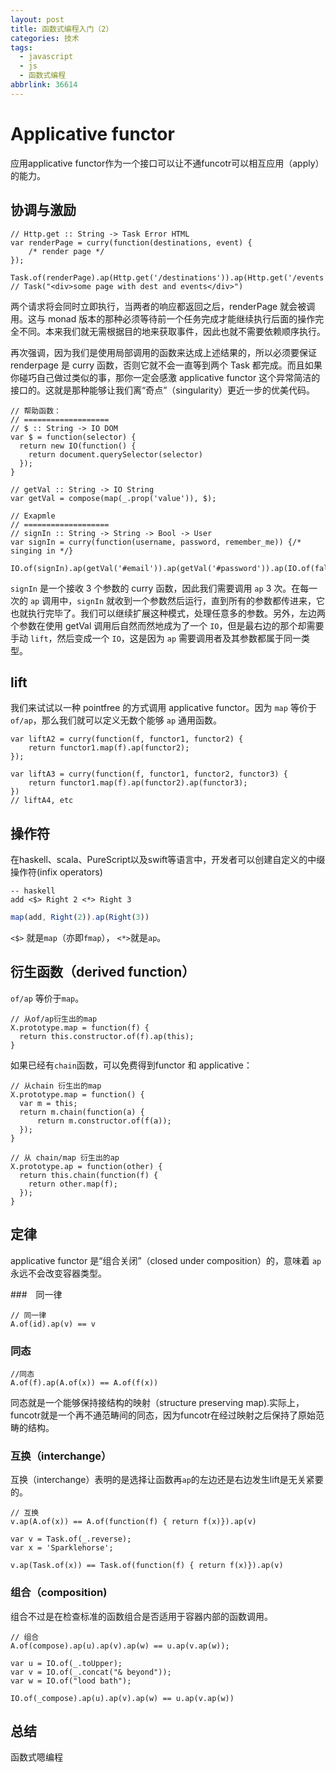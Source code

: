 ```yaml
---
layout: post
title: 函数式编程入门（2）
categories: 技术
tags:
  - javascript
  - js
  - 函数式编程
abbrlink: 36614
---
```


# Applicative functor

应用applicative functor作为一个接口可以让不通funcotr可以相互应用（apply）的能力。

## 协调与激励

```
// Http.get :: String -> Task Error HTML
var renderPage = curry(function(destinations, event) {
    /* render page */
});

Task.of(renderPage).ap(Http.get('/destinations')).ap(Http.get('/events'))
// Task("<div>some page with dest and events</div>")
```

两个请求将会同时立即执行，当两者的响应都返回之后，renderPage 就会被调用。这与 monad 版本的那种必须等待前一个任务完成才能继续执行后面的操作完全不同。本来我们就无需根据目的地来获取事件，因此也就不需要依赖顺序执行。

再次强调，因为我们是使用局部调用的函数来达成上述结果的，所以必须要保证 renderpage 是 curry 函数，否则它就不会一直等到两个 Task 都完成。而且如果你碰巧自己做过类似的事，那你一定会感激 applicative functor 这个异常简洁的接口的。这就是那种能够让我们离“奇点”（singularity）更近一步的优美代码。

```
// 帮助函数：
// ===================
// $ :: String -> IO DOM
var $ = function(selector) {
  return new IO(function() {
    return document.querySelector(selector)
  });
}

// getVal :: String -> IO String
var getVal = compose(map(_.prop('value')), $);

// Exapmle
// ===================
// signIn :: String -> String -> Bool -> User
var signIn = curry(function(username, password, remember_me)) {/* singing in */}

IO.of(signIn).ap(getVal('#email')).ap(getVal('#password')).ap(IO.of(false));
```

`signIn` 是一个接收 3 个参数的 curry 函数，因此我们需要调用 `ap` 3 次。在每一次的 `ap` 调用中，`signIn` 就收到一个参数然后运行，直到所有的参数都传进来，它也就执行完毕了。我们可以继续扩展这种模式，处理任意多的参数。另外，左边两个参数在使用 getVal 调用后自然而然地成为了一个 `IO`，但是最右边的那个却需要手动 `lift`，然后变成一个 `IO`，这是因为 `ap` 需要调用者及其参数都属于同一类型。

## lift

我们来试试以一种 pointfree 的方式调用 applicative functor。因为 `map` 等价于 `of/ap`，那么我们就可以定义无数个能够 `ap` 通用函数。

```
var liftA2 = curry(function(f, functor1, functor2) {
    return functor1.map(f).ap(functor2);
});

var liftA3 = curry(function(f, functor1, functor2, functor3) {
    return functor1.map(f).ap(functor2).ap(functor3);
})
// liftA4, etc
```

## 操作符
在haskell、scala、PureScript以及swift等语言中，开发者可以创建自定义的中缀操作符(infix operators)

```
-- haskell
add <$> Right 2 <*> Right 3
```

```JavaScript
map(add, Right(2)).ap(Right(3))
```

`<$>` 就是`map`（亦即`fmap`）， `<*>`就是`ap`。

## 衍生函数（derived function）

`of/ap` 等价于`map`。

```
// 从of/ap衍生出的map
X.prototype.map = function(f) {
  return this.constructor.of(f).ap(this);
}
```

如果已经有`chain`函数，可以免费得到functor 和 applicative：

```
// 从chain 衍生出的map
X.prototype.map = function() {
  var m = this;
  return m.chain(function(a) {
      return m.constructor.of(f(a));
  });
}

// 从 chain/map 衍生出的ap
X.prototype.ap = function(other) {
  return this.chain(function(f) {
    return other.map(f);
  });
}
```

## 定律

applicative functor 是“组合关闭”（closed under composition）的，意味着 `ap` 永远不会改变容器类型。

###　同一律
```
// 同一律
A.of(id).ap(v) == v
```

###  同态
```
//同态
A.of(f).ap(A.of(x)) == A.of(f(x))
```

同态就是一个能够保持接结构的映射（structure preserving map).实际上，funcotr就是一个再不通范畴间的同态，因为funcotr在经过映射之后保持了原始范畴的结构。

### 互换（interchange）

互换（interchange）表明的是选择让函数再`ap`的左边还是右边发生lift是无关紧要的。

```
// 互换
v.ap(A.of(x)) == A.of(function(f) { return f(x)}).ap(v)
```

```
var v = Task.of(_.reverse);
var x = 'Sparklehorse';

v.ap(Task.of(x)) == Task.of(function(f) { return f(x)}).ap(v)

```

### 组合（composition)

组合不过是在检查标准的函数组合是否适用于容器内部的函数调用。

```
// 组合
A.of(compose).ap(u).ap(v).ap(w) == u.ap(v.ap(w));
```

```
var u = IO.of(_.toUpper);
var v = IO.of(_.concat("& beyond"));
var w = IO.of("lood bath");

IO.of(_compose).ap(u).ap(v).ap(w) == u.ap(v.ap(w))
```

## 总结

函数式嗯编程
